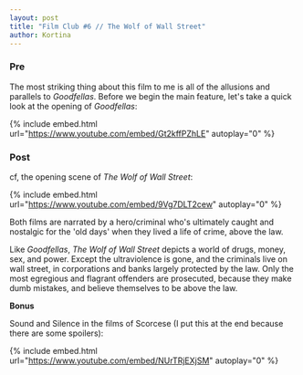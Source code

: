 ```yaml
---
layout: post
title: "Film Club #6 // The Wolf of Wall Street"
author: Kortina
---
```


### Pre

The most striking thing about this film to me is all of the allusions and parallels to *Goodfellas*. Before we begin the main feature, let's take a quick look at the opening of *Goodfellas*:

{% include embed.html url="https://www.youtube.com/embed/Gt2kffPZhLE" autoplay="0" %}

### Post

cf, the opening scene of *The Wolf of Wall Street*:

{% include embed.html url="https://www.youtube.com/embed/9Vg7DLT2cew" autoplay="0" %}

Both films are narrated by a hero/criminal who's ultimately caught and nostalgic for the 'old days' when they lived a life of crime, above the law.

Like *Goodfellas*, *The Wolf of Wall Street* depicts a world of drugs, money, sex, and power. Except the ultraviolence is gone, and the criminals live on wall street, in corporations and banks largely protected by the law. Only the most egregious and flagrant offenders are prosecuted, because they make dumb mistakes, and believe themselves to be above the law.

**Bonus**

Sound and Silence in the films of Scorcese (I put this at the end because there are some spoilers):

{% include embed.html url="https://www.youtube.com/embed/NUrTRjEXjSM" autoplay="0" %}

